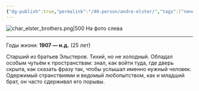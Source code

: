 ```yaml
---
{"dg-publish":true,"permalink":"/40-person/andre-elster/","tags":["личность/клуб"]}
---
```


![char_elster_brothers.png|500](/img/user/char_elster_brothers.png)
На фото слева
***
Годы жизни: **1907 — н.д.** (25 лет)

Старший из братьев Эльстеров. Тихий, но не холодный. Обладал особым чутьём к пространствам: знал, как войти туда, где дверь скрыта, как сказать фразу так, чтобы услышал именно нужный человек. Одержимый странствиями и ведомый любопытством, как и младший брат, он часто сдерживал его порывы.